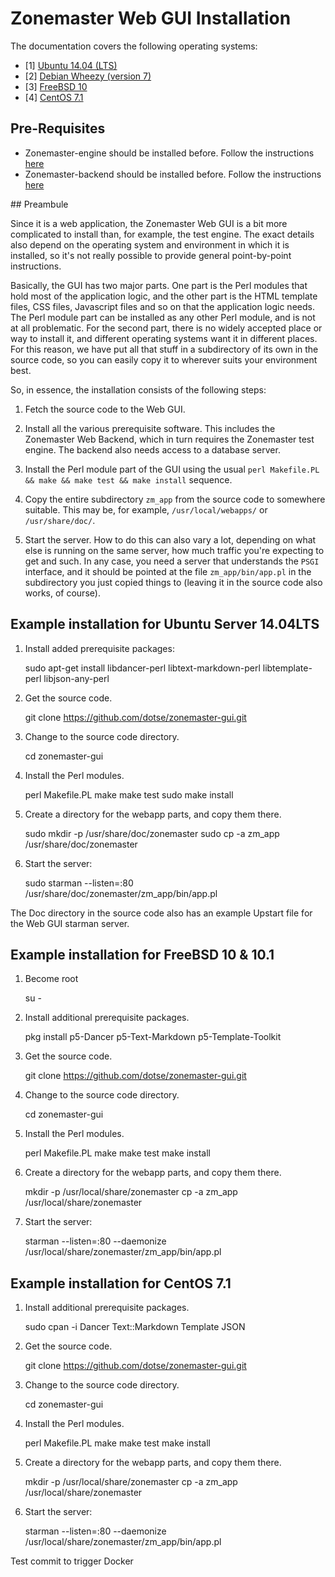 # Zonemaster Web GUI Installation

The documentation covers the following operating systems:

 * [1] <a href="#Debian">Ubuntu 14.04 (LTS)</a>
 * [2] <a href="#Debian">Debian Wheezy (version 7)</a>
 * [3] <a href="#FreeBSD">FreeBSD 10</a>
 * [4] <a href="#CentOS">CentOS 7.1</a>

## Pre-Requisites

   * Zonemaster-engine should be installed before. Follow the instructions
[here](https://github.com/dotse/zonemaster-engine/blob/master/docs/installation.md)
   * Zonemaster-backend should be installed before. Follow the instructions
[here](https://github.com/dotse/zonemaster-backend/blob/master/docs/installation.md)

## Preambule

Since it is a web application, the Zonemaster Web GUI is a bit more complicated to install than, for example, the test engine. The exact details also depend on the operating system and environment in which it is installed, so it's not really possible to provide general point-by-point instructions.

Basically, the GUI has two major parts. One part is the Perl modules that hold most of the application logic, and the other part is the HTML template files, CSS files, Javascript files and so on that the application logic needs. The Perl module part can be installed as any other Perl module, and is not at all problematic. For the second part, there is no widely accepted place or way to install it, and different operating systems want it in different places. For this reason, we have put all that stuff in a subdirectory of its own in the source code, so you can easily copy it to wherever suits your environment best.

So, in essence, the installation consists of the following steps:

1) Fetch the source code to the Web GUI.

2) Install all the various prerequisite software. This includes the Zonemaster Web Backend, which in turn requires the Zonemaster test engine. The backend also needs access to a database server.

3) Install the Perl module part of the GUI using the usual `perl Makefile.PL && make && make test && make install` sequence.

4) Copy the entire subdirectory `zm_app` from the source code to somewhere suitable. This may be, for example, `/usr/local/webapps/` or `/usr/share/doc/`.

5) Start the server. How to do this can also vary a lot, depending on what else is running on the same server, how much traffic you're expecting to get and such. In any case, you need a server that understands the `PSGI` interface, and it should be pointed at the file `zm_app/bin/app.pl` in the subdirectory you just copied things to (leaving it in the source code also works, of course).

## <a name="Debian"></a> Example installation for Ubuntu Server 14.04LTS

1) Install added prerequisite packages:

    sudo apt-get install libdancer-perl libtext-markdown-perl libtemplate-perl libjson-any-perl

2) Get the source code.

    git clone https://github.com/dotse/zonemaster-gui.git

3) Change to the source code directory.

    cd zonemaster-gui

4) Install the Perl modules.

    perl Makefile.PL
    make
    make test
    sudo make install

5) Create a directory for the webapp parts, and copy them there.

    sudo mkdir -p /usr/share/doc/zonemaster
    sudo cp -a zm_app /usr/share/doc/zonemaster

6) Start the server:

    sudo starman --listen=:80 /usr/share/doc/zonemaster/zm_app/bin/app.pl

The Doc directory in the source code also has an example Upstart file for the Web GUI starman server.

## <a name="FreeBSD"></a> Example installation for FreeBSD 10 & 10.1

1) Become root

    su -

2) Install additional prerequisite packages.

    pkg install p5-Dancer p5-Text-Markdown p5-Template-Toolkit

3) Get the source code.

    git clone https://github.com/dotse/zonemaster-gui.git

4) Change to the source code directory.

    cd zonemaster-gui

5) Install the Perl modules.

    perl Makefile.PL
    make
    make test
    make install

6) Create a directory for the webapp parts, and copy them there.

    mkdir -p /usr/local/share/zonemaster
    cp -a zm_app /usr/local/share/zonemaster

7) Start the server:

    starman --listen=:80 --daemonize /usr/local/share/zonemaster/zm_app/bin/app.pl


## <a name="CentOS"></a> Example installation for CentOS 7.1

1) Install additional prerequisite packages.

    sudo cpan -i Dancer Text::Markdown Template JSON

2) Get the source code.

    git clone https://github.com/dotse/zonemaster-gui.git

3) Change to the source code directory.

    cd zonemaster-gui

4) Install the Perl modules.

    perl Makefile.PL
    make
    make test
    make install

5) Create a directory for the webapp parts, and copy them there.

    mkdir -p /usr/local/share/zonemaster
    cp -a zm_app /usr/local/share/zonemaster

6) Start the server:

    starman --listen=:80 --daemonize /usr/local/share/zonemaster/zm_app/bin/app.pl

Test commit to trigger Docker
